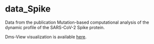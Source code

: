 # data_Spike

Data from the publication Mutation-based computational analysis of the dynamic profile of the SARS-CoV-2 Spike protein.

Dms-View visualization is available [here](https://dms-view.github.io/?markdown-url=https%3A%2F%2Fraw.githubusercontent.com%2Fnataliateruel%2Fdata_Spike%2Fmain%2Finfo.md&data-url=https%3A%2F%2Fraw.githubusercontent.com%2Fnataliateruel%2Fdata_Spike%2Fmain%2Fvibentropy_occupancy_dmsdata.csv&condition=beta%3D1&site_metric=site_median&mutation_metric=mut_diff_delta&selected_sites=G232%2CK417%2CN501&protein-data-color=&protein-other-color=&pdb-url=https%3A%2F%2Fraw.githubusercontent.com%2Fnataliateruel%2Fdata_Spike%2Fmain%2F6vxx_filled.pdb).
